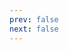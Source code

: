 ```yaml
---
prev: false
next: false
---
```


<script setup>
  import basicToast from './demo/basic.vue'

  import { reactive, markRaw } from 'vue'

  const list = reactive({
    title: 'Input',
    data: [
      {
        title: '基础用法',
        component: markRaw(basicToast),
      }
    ]
  })

</script>

<MobileDemoSingle :list="list" />